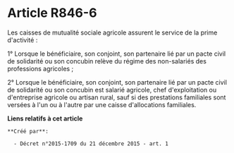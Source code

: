 # Article R846-6

Les caisses de mutualité sociale agricole assurent le service de la prime d'activité : 

1° Lorsque le bénéficiaire, son conjoint, son partenaire lié par un pacte civil de solidarité ou son concubin relève du
régime des non-salariés des professions agricoles ; 

2° Lorsque le bénéficiaire, son conjoint, son partenaire lié par un pacte civil de solidarité ou son concubin est salarié
agricole, chef d'exploitation ou d'entreprise agricole ou artisan rural, sauf si des prestations familiales sont versées à
l'un ou à l'autre par une caisse d'allocations familiales.

**Liens relatifs à cet article**

	**Créé par**:

	  - Décret n°2015-1709 du 21 décembre 2015 - art. 1
